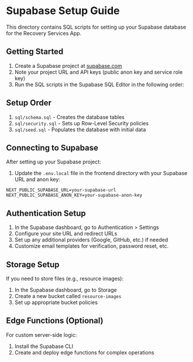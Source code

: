 # Supabase Setup Guide

This directory contains SQL scripts for setting up your Supabase database for the Recovery Services App.

## Getting Started

1. Create a Supabase project at [supabase.com](https://supabase.com)
2. Note your project URL and API keys (public anon key and service role key)
3. Run the SQL scripts in the Supabase SQL Editor in the following order:

## Setup Order

1. `sql/schema.sql` - Creates the database tables
2. `sql/security.sql` - Sets up Row-Level Security policies
3. `sql/seed.sql` - Populates the database with initial data

## Connecting to Supabase

After setting up your Supabase project:

1. Update the `.env.local` file in the frontend directory with your Supabase URL and anon key:

```
NEXT_PUBLIC_SUPABASE_URL=your-supabase-url
NEXT_PUBLIC_SUPABASE_ANON_KEY=your-supabase-anon-key
```

## Authentication Setup

1. In the Supabase dashboard, go to Authentication > Settings
2. Configure your site URL and redirect URLs
3. Set up any additional providers (Google, GitHub, etc.) if needed
4. Customize email templates for verification, password reset, etc.

## Storage Setup

If you need to store files (e.g., resource images):

1. In the Supabase dashboard, go to Storage
2. Create a new bucket called `resource-images`
3. Set up appropriate bucket policies

## Edge Functions (Optional)

For custom server-side logic:

1. Install the Supabase CLI
2. Create and deploy edge functions for complex operations
